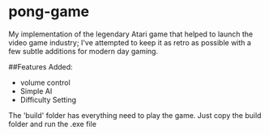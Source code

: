 # pong-game
My implementation of the legendary Atari game that helped to launch the video game industry;
I've attempted to keep it as retro as possible with a few subtle additions for modern day gaming.

##Features Added:
* volume control
* Simple AI
* Difficulty Setting

The 'build' folder has everything need to play the game.
Just copy the build folder and run the .exe file
